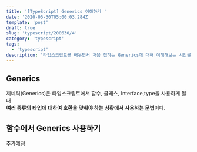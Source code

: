 ```yaml
---
title: '[TypeScript] Generics 이해하기 '
date: '2020-06-30T05:00:03.284Z'
template: 'post'
draft: true
slug: 'typescript/200630/4'
category: 'typescript'
tags:
  - 'typescript'
description: '타입스크립트를 배우면서 처음 접하는 Generics에 대해 이해해보는 시간을 가집니다.'
---
```


## Generics

제네릭(Generics)은 타입스크립트에서 함수, 클래스, Interface,type을 사용하게 될 때  
**여러 종류의 타입에 대하여 호환을 맞춰야 하는 상황에서 사용하는 문법**이다.

## 함수에서 Generics 사용하기

추가예정

